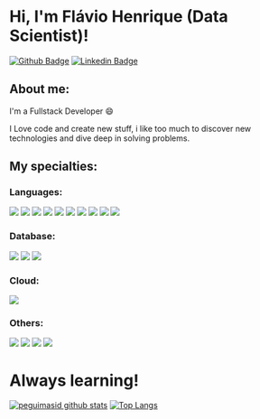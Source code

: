 
# Hi, I'm Flávio Henrique (Data Scientist)!

[![Github Badge](https://img.shields.io/badge/-Github-000?style=flat-square&logo=Github&logoColor=white&link=https://github.com/flaviohenriquehb777)](https://github.com/flaviohenriquehb777)
[![Linkedin Badge](https://img.shields.io/badge/-LinkedIn-blue?style=flat-square&logo=Linkedin&logoColor=white&link=https://www.linkedin.com/in/flávio-henrique-barbosa-38465938/)](https://www.linkedin.com/in/flávio-henrique-barbosa-38465938/)

## About me:

I'm a Fullstack Developer :smile:

I Love code and create new stuff, i like too much to discover new technologies and dive deep in solving problems.

## My specialties:

### Languages: 
<img src="https://img.shields.io/badge/python-3670A0?style=for-the-badge&logo=python&logoColor=ffdd54"/> <img src="https://img.shields.io/badge/pandas-%23150458.svg?style=for-the-badge&logo=pandas&logoColor=white"/> <img src="https://img.shields.io/badge/numpy-%23013243.svg?style=for-the-badge&logo=numpy&logoColor=white"/> <img src="https://img.shields.io/badge/Matplotlib-%233F4F75.svg?style=for-the-badge&logo=plotly&logoColor=white"/> <img src="https://img.shields.io/badge/-SQL-E10098?style=for-the-badge&logo=graphql&logoColor=white"/> <img src="https://img.shields.io/badge/php-%23777BB4.svg?style=for-the-badge&logo=php&logoColor=white"/> <img src="https://img.shields.io/badge/javascript-%23323330.svg?style=for-the-badge&logo=javascript&logoColor=%23F7DF1E"/> <img src="https://img.shields.io/badge/html5-%23E34F26.svg?style=for-the-badge&logo=html5&logoColor=white"/> <img src="https://img.shields.io/badge/css3-%231572B6.svg?style=for-the-badge&logo=css3&logoColor=white"/> <img src="https://img.shields.io/badge/power_bi-F2C811?style=for-the-badge&logo=powerbi&logoColor=black"/>

### Database: 
<img src ="https://img.shields.io/badge/postgres-%23316192.svg?&style=for-the-badge&logo=postgresql&logoColor=white"/> <img src="https://img.shields.io/badge/mysql-%2300f.svg?style=for-the-badge&logo=mysql&logoColor=white"/> <img src="https://img.shields.io/badge/sqlite-%2307405e.svg?style=for-the-badge&logo=sqlite&logoColor=white"/> 

### Cloud: 
<img src="https://img.shields.io/badge/Anaconda-%2344A833.svg?style=for-the-badge&logo=anaconda&logoColor=white"/> 

### Others: 
<img src="https://img.shields.io/badge/Microsofit_Azure-0078D7?style=for-the-badge&logo=azure-devops&logoColor=white"/> <img src="https://img.shields.io/badge/PyCharm-000000.svg?&style=for-the-badge&logo=PyCharm&logoColor=white"/> <img src="https://img.shields.io/badge/Spyder%20Ide-FF0000?style=for-the-badge&logo=spyder%20ide&logoColor=white"/> <img src="https://img.shields.io/badge/Jupyter-F37626.svg?&style=for-the-badge&logo=Jupyter&logoColor=white"/> 

# Always learning!

[![peguimasid github stats](https://github-readme-stats-peguimasid.vercel.app/api?username=flaviohenriquehb777&show_icons=true&hide=&count_private=true&title_color=3382ed&text_color=ffffff&icon_color=3382ed&bg_color=171717&hide_border=true&show_icons=true%22%20alt=%22peguimasid%27s%20GitHub%20stats)](https://github.com/flaviohenriquehb777) [![Top Langs](https://github-readme-streak-stats.herokuapp.com/?user=flaviohenriquehb777&stroke=ffffff&background=171717&ring=3382ed&fire=3382ed&currStreakNum=ffffff&currStreakLabel=3382ed&sideNums=ffffff&sideLabels=ffffff&dates=ffffff&hide_border=true)](https://github.com/flaviohenriquehb777)                    
